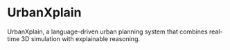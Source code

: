 # UrbanXplain
UrbanXplain, a language-driven urban planning system that combines real-time 3D simulation with explainable reasoning.
